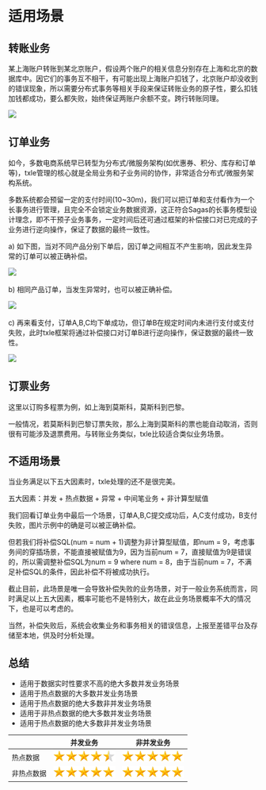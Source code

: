 # 适用场景

## 转账业务

某上海账户转账到某北京账户，假设两个账户的相关信息分别存在上海和北京的数据库中。因它们的事务互不相干，有可能出现上海账户扣钱了，北京账户却没收到的错误现象，所以需要分布式事务等相关手段来保证转账业务的原子性，要么扣钱加钱都成功，要么都失败，始终保证两账户余额不变。跨行转账同理。

![](https://oscimg.oschina.net/oscnet/up-974a383f46e2f2fb68db33db248fda79706.png)



## 订单业务

如今，多数电商系统早已转型为分布式/微服务架构(如优惠券、积分、库存和订单等)，txle管理的核心就是全局业务和子业务间的协作，非常适合分布式/微服务架构系统。

多数系统都会预留一定的支付时间(10~30m)，我们可以把订单和支付看作为一个长事务进行管理，且完全不会锁定业务数据资源，这正符合Sagas的长事务模型设计理念，即不干预子业务事务，一定时间后还可通过框架的补偿接口对已完成的子业务进行逆向操作，保证了数据的最终一致性。

a) 如下图，当对不同产品分别下单后，因订单之间相互不产生影响，因此发生异常的订单可以被正确补偿。

![](https://oscimg.oschina.net/oscnet/up-bff0e57316c04d1593a9f2684209d09ab4e.png)

b) 相同产品订单，当发生异常时，也可以被正确补偿。

![](https://oscimg.oschina.net/oscnet/up-5b5d5820f78350f8f633bbe822ef1bc32d9.png)

c) 再来看支付，订单A,B,C均下单成功，但订单B在规定时间内未进行支付或支付失败，此时txle框架将通过补偿接口对订单B进行逆向操作，保证数据的最终一致性。

![](https://oscimg.oschina.net/oscnet/up-9d519ff2aba3853018491cc4ae47b63842b.png)



## 订票业务

这里以订购多程票为例，如上海到莫斯科，莫斯科到巴黎。

一般情况，若莫斯科到巴黎订票失败，那么上海到莫斯科的票也能自动取消，否则很有可能涉及退票费用。与转账业务类似，txle比较适合类似业务场景。



## 不适用场景

当业务满足以下五大因素时，txle处理的还不是很完美。

五大因素：并发 + 热点数据 + 异常 + 中间笔业务 + 非计算型赋值

我们回看订单业务中最后一个场景，订单A,B,C提交成功后，A,C支付成功，B支付失败，图片示例中的确是可以被正确补偿。

但若我们将补偿SQL(num = num + 1)调整为非计算型赋值，即num = 9，考虑事务间的穿插场景，不能直接被赋值为9，因为当前num = 7，直接赋值为9是错误的，所以需调整补偿SQL为num = 9 where num = 8，由于当前num = 7，不满足补偿SQL的条件，因此补偿不将被成功执行。

截止目前，此场景是唯一会导致补偿失败的业务场景，对于一般业务系统而言，同时满足以上五大因素，概率可能也不是特别大，故在此业务场景概率不大的情况下，也是可以考虑的。

当然，补偿失败后，系统会收集业务和事务相关的错误信息，上报至差错平台及存储至本地，供及时分析处理。





## 总结

- 适用于数据实时性要求不高的绝大多数并发业务场景
- 适用于热点数据的大多数并发业务场景
- 适用于热点数据的绝大多数非并发业务场景
- 适用于非热点数据的绝大多数并发业务场景
- 适用于热点数据的绝大多数非并发业务场景

|            | 并发业务                                                     | 非并发业务                                                   |
| ---------- | ------------------------------------------------------------ | ------------------------------------------------------------ |
| 热点数据   | ![](pic/wjx.png)![](pic/wjx.png)![](pic/wjx.png)![](pic/wjx.png)![](pic/wjx-half.png) | ![](pic/wjx.png)![](pic/wjx.png)![](pic/wjx.png)![](pic/wjx.png)![](pic/wjx.png) |
| 非热点数据 | ![](pic/wjx.png)![](pic/wjx.png)![](pic/wjx.png)![](pic/wjx.png)![](pic/wjx.png) | ![](pic/wjx.png)![](pic/wjx.png)![](pic/wjx.png)![](pic/wjx.png)![](pic/wjx.png) |